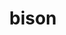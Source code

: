 ---
title: "bison"
layout: cache
categories: [package, v0.20.2]
meta: {"versions": ["3.8.2"], "compilers": ["gcc@=11.1.0", "gcc@=11.3.0", "gcc@=11.4.0", "gcc@=12.1.0", "gcc@=7.3.1", "gcc@=7.5.0"], "oss": ["amzn2", "ubuntu18.04", "ubuntu20.04", "ubuntu22.04"], "platforms": ["linux"], "targets": ["aarch64", "neoverse_n1", "ppc64le", "x86_64", "x86_64_v3"], "stacks": ["aws-ahug", "aws-ahug-aarch64", "aws-isc", "aws-isc-aarch64", "data-vis-sdk", "e4s", "e4s-oneapi", "e4s-power", "gpu-tests", "ml-linux-x86_64-cpu", "ml-linux-x86_64-cuda", "ml-linux-x86_64-rocm", "radiuss", "radiuss-aws", "radiuss-aws-aarch64", "root", "tutorial"], "num_specs": 10, "num_specs_by_stack": {"aws-ahug-aarch64": 2, "radiuss-aws-aarch64": 2, "root": 10, "aws-isc-aarch64": 2, "radiuss-aws": 1, "aws-isc": 1, "aws-ahug": 1, "radiuss": 1, "e4s-power": 1, "e4s-oneapi": 1, "e4s": 1, "data-vis-sdk": 1, "gpu-tests": 1, "tutorial": 2, "ml-linux-x86_64-cuda": 1, "ml-linux-x86_64-cpu": 1, "ml-linux-x86_64-rocm": 1}}
spec_details: [{"hash": "xspnxunbspe7txkd4ko27jpmzzrxp5mh", "compiler": "gcc@=7.3.1", "versions": ["3.8.2"], "os": "amzn2", "platform": "linux", "target": "aarch64", "variants": ["build_system=autotools"], "stacks": ["aws-ahug-aarch64", "radiuss-aws-aarch64", "root", "aws-isc-aarch64"], "size": "-", "tarball": "https://binaries.spack.io/releases/v0.20.2/build_cache/linux-amzn2-aarch64/gcc-7.3.1/bison-3.8.2/linux-amzn2-aarch64-gcc-7.3.1-bison-3.8.2-xspnxunbspe7txkd4ko27jpmzzrxp5mh.spack"}, {"hash": "rld2ubjydkscgc3mmkcypblvwvz5d3ri", "compiler": "gcc@=7.3.1", "versions": ["3.8.2"], "os": "amzn2", "platform": "linux", "target": "neoverse_n1", "variants": ["build_system=autotools"], "stacks": ["aws-ahug-aarch64", "radiuss-aws-aarch64", "root", "aws-isc-aarch64"], "size": "-", "tarball": "https://binaries.spack.io/releases/v0.20.2/build_cache/linux-amzn2-neoverse_n1/gcc-7.3.1/bison-3.8.2/linux-amzn2-neoverse_n1-gcc-7.3.1-bison-3.8.2-rld2ubjydkscgc3mmkcypblvwvz5d3ri.spack"}, {"hash": "wku7fy7i657dm54vxvt2jne63f7wh5al", "compiler": "gcc@=7.3.1", "versions": ["3.8.2"], "os": "amzn2", "platform": "linux", "target": "x86_64_v3", "variants": ["build_system=autotools"], "stacks": ["root", "radiuss-aws", "aws-isc", "aws-ahug"], "size": "-", "tarball": "https://binaries.spack.io/releases/v0.20.2/build_cache/linux-amzn2-x86_64_v3/gcc-7.3.1/bison-3.8.2/linux-amzn2-x86_64_v3-gcc-7.3.1-bison-3.8.2-wku7fy7i657dm54vxvt2jne63f7wh5al.spack"}, {"hash": "zukt3pd6iwb7e2fol3ighaslu6ofop4d", "compiler": "gcc@=7.5.0", "versions": ["3.8.2"], "os": "ubuntu18.04", "platform": "linux", "target": "x86_64_v3", "variants": ["build_system=autotools"], "stacks": ["root", "radiuss"], "size": "-", "tarball": "https://binaries.spack.io/releases/v0.20.2/build_cache/linux-ubuntu18.04-x86_64_v3/gcc-7.5.0/bison-3.8.2/linux-ubuntu18.04-x86_64_v3-gcc-7.5.0-bison-3.8.2-zukt3pd6iwb7e2fol3ighaslu6ofop4d.spack"}, {"hash": "yhs32hsyatskvinrw4yawqltx5jl2eka", "compiler": "gcc@=11.1.0", "versions": ["3.8.2"], "os": "ubuntu20.04", "platform": "linux", "target": "ppc64le", "variants": ["build_system=autotools"], "stacks": ["root", "e4s-power"], "size": "-", "tarball": "https://binaries.spack.io/releases/v0.20.2/build_cache/linux-ubuntu20.04-ppc64le/gcc-11.1.0/bison-3.8.2/linux-ubuntu20.04-ppc64le-gcc-11.1.0-bison-3.8.2-yhs32hsyatskvinrw4yawqltx5jl2eka.spack"}, {"hash": "srfwkxxgue7vvztn74q26yhrwf63oy3z", "compiler": "gcc@=11.1.0", "versions": ["3.8.2"], "os": "ubuntu20.04", "platform": "linux", "target": "x86_64", "variants": ["build_system=autotools"], "stacks": ["root", "e4s-oneapi"], "size": "-", "tarball": "https://binaries.spack.io/releases/v0.20.2/build_cache/linux-ubuntu20.04-x86_64/gcc-11.1.0/bison-3.8.2/linux-ubuntu20.04-x86_64-gcc-11.1.0-bison-3.8.2-srfwkxxgue7vvztn74q26yhrwf63oy3z.spack"}, {"hash": "23zg3n2rv43g7stg7t5dsfxbzkma4qhn", "compiler": "gcc@=11.1.0", "versions": ["3.8.2"], "os": "ubuntu20.04", "platform": "linux", "target": "x86_64_v3", "variants": ["build_system=autotools"], "stacks": ["e4s", "root", "data-vis-sdk", "gpu-tests"], "size": "-", "tarball": "https://binaries.spack.io/releases/v0.20.2/build_cache/linux-ubuntu20.04-x86_64_v3/gcc-11.1.0/bison-3.8.2/linux-ubuntu20.04-x86_64_v3-gcc-11.1.0-bison-3.8.2-23zg3n2rv43g7stg7t5dsfxbzkma4qhn.spack"}, {"hash": "iavvoedsn6sibxs2v54fd5s7636sa5gv", "compiler": "gcc@=11.3.0", "versions": ["3.8.2"], "os": "ubuntu22.04", "platform": "linux", "target": "x86_64_v3", "variants": ["build_system=autotools"], "stacks": ["tutorial", "root"], "size": "-", "tarball": "https://binaries.spack.io/releases/v0.20.2/build_cache/linux-ubuntu22.04-x86_64_v3/gcc-11.3.0/bison-3.8.2/linux-ubuntu22.04-x86_64_v3-gcc-11.3.0-bison-3.8.2-iavvoedsn6sibxs2v54fd5s7636sa5gv.spack"}, {"hash": "klf2gmbnr4xrdobobin5fhsma6dvkvqv", "compiler": "gcc@=11.4.0", "versions": ["3.8.2"], "os": "ubuntu22.04", "platform": "linux", "target": "x86_64_v3", "variants": ["build_system=autotools"], "stacks": ["ml-linux-x86_64-cuda", "root", "ml-linux-x86_64-cpu", "ml-linux-x86_64-rocm"], "size": "-", "tarball": "https://binaries.spack.io/releases/v0.20.2/build_cache/linux-ubuntu22.04-x86_64_v3/gcc-11.4.0/bison-3.8.2/linux-ubuntu22.04-x86_64_v3-gcc-11.4.0-bison-3.8.2-klf2gmbnr4xrdobobin5fhsma6dvkvqv.spack"}, {"hash": "fjc7p57e6y67pzskwdvbosxfhjlfrkzw", "compiler": "gcc@=12.1.0", "versions": ["3.8.2"], "os": "ubuntu22.04", "platform": "linux", "target": "x86_64_v3", "variants": ["build_system=autotools"], "stacks": ["tutorial", "root"], "size": "-", "tarball": "https://binaries.spack.io/releases/v0.20.2/build_cache/linux-ubuntu22.04-x86_64_v3/gcc-12.1.0/bison-3.8.2/linux-ubuntu22.04-x86_64_v3-gcc-12.1.0-bison-3.8.2-fjc7p57e6y67pzskwdvbosxfhjlfrkzw.spack"}]
---